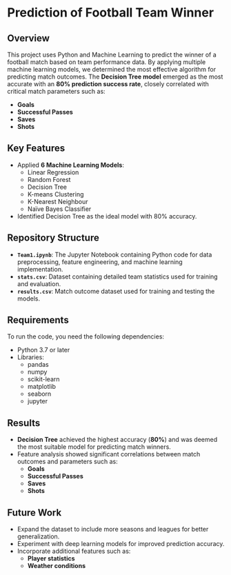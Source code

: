 # Prediction of Football Team Winner

## Overview
This project uses Python and Machine Learning to predict the winner of a football match based on team performance data. By applying multiple machine learning models, we determined the most effective algorithm for predicting match outcomes. The **Decision Tree model** emerged as the most accurate with an **80% prediction success rate**, closely correlated with critical match parameters such as:
- **Goals**
- **Successful Passes**
- **Saves**
- **Shots**


## Key Features
- Applied **6 Machine Learning Models**:
  - Linear Regression
  - Random Forest
  - Decision Tree
  - K-means Clustering
  - K-Nearest Neighbour
  - Naïve Bayes Classifier
- Identified Decision Tree as the ideal model with 80% accuracy.


## Repository Structure
- **`Team1.ipynb`**: The Jupyter Notebook containing Python code for data preprocessing, feature engineering, and machine learning implementation.
- **`stats.csv`**: Dataset containing detailed team statistics used for training and evaluation.
- **`results.csv`**: Match outcome dataset used for training and testing the models.


## Requirements
To run the code, you need the following dependencies:
- Python 3.7 or later
- Libraries:
  - pandas
  - numpy
  - scikit-learn
  - matplotlib
  - seaborn
  - jupyter


## Results
- **Decision Tree** achieved the highest accuracy (**80%**) and was deemed the most suitable model for predicting match winners.
- Feature analysis showed significant correlations between match outcomes and parameters such as:
  - **Goals**
  - **Successful Passes**
  - **Saves**
  - **Shots**


## Future Work
- Expand the dataset to include more seasons and leagues for better generalization.
- Experiment with deep learning models for improved prediction accuracy.
- Incorporate additional features such as:
  - **Player statistics**
  - **Weather conditions**

